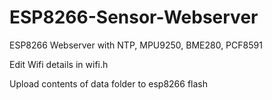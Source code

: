 # ESP8266-Sensor-Webserver
ESP8266 Webserver with NTP, MPU9250, BME280, PCF8591

Edit Wifi details in wifi.h

Upload contents of data folder to esp8266 flash
